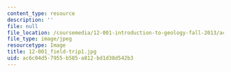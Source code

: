 ```yaml
---
content_type: resource
description: ''
file: null
file_location: /coursemedia/12-001-introduction-to-geology-fall-2013/ac6c04d57955b585a812bd1d38d542b3_12-001_field-trip1.jpg
file_type: image/jpeg
resourcetype: Image
title: 12-001_field-trip1.jpg
uid: ac6c04d5-7955-b585-a812-bd1d38d542b3
---
```

